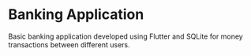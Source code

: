 # Banking Application

Basic banking application developed using Flutter and SQLite for money transactions between different users.

